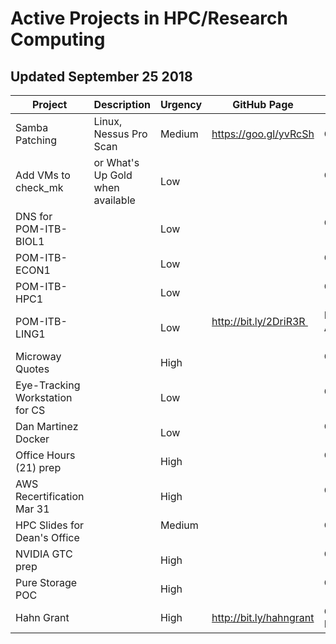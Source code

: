  # Active Projects in HPC/Research Computing
 
 ## Updated September 25 2018
 
| Project               | Description                      | Urgency | GitHub Page          | Status                      |
| --------------------  | ------------------               | ------- | ----------------     | -----------                 |
| Samba Patching        | Linux, Nessus Pro Scan           | Medium  | https://goo.gl/yvRcSh | Completed  |  
| Add VMs to check_mk   | or What's Up Gold when available | Low      |                   | Completed                        | 
| DNS for POM-ITB-BIOL1 |                                   | Low      |                   | Completed              | 
| POM-ITB-ECON1         |                                   | Low      |                   | Completed             |
| POM-ITB-HPC1          |                                   | Low      |                   | Completed        |
| POM-ITB-LING1         |                                   | Low      | http://bit.ly/2DriR3R                  | Investigating AWS setup        |
| Microway Quotes       |                                   | High     |                   | Completed         |
| Eye-Tracking Workstation for CS |                         | Low      |                   | Completed           |
| Dan Martinez Docker   |                                   | Low      |                   | Completed           |
| Office Hours (21) prep |                                  | High     |                   | Completed                    |
| AWS Recertification Mar 31 |                              | High     |                   | Completed                    |
| HPC Slides for Dean's Office |                            | Medium   |                   | Completed               |
| NVIDIA GTC prep       |                                   | High     |                   | Completed         |
| Pure Storage POC      |                                   | High     |                   | Completed         |
| Hahn Grant            |                                   | High     | http://bit.ly/hahngrant    | Ongoing till May 2019      |
